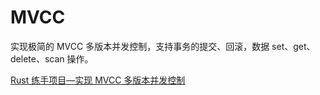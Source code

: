 # MVCC

实现极简的 MVCC 多版本并发控制，支持事务的提交、回滚，数据 set、get、delete、scan 操作。

[Rust 练手项目—实现 MVCC 多版本并发控制](https://mp.weixin.qq.com/s/I0AnsLowOeIUuHG5nxlaUA)